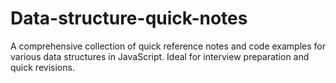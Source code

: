 # Data-structure-quick-notes
A comprehensive collection of quick reference notes and code examples for various data structures in JavaScript. Ideal for interview preparation and quick revisions.

